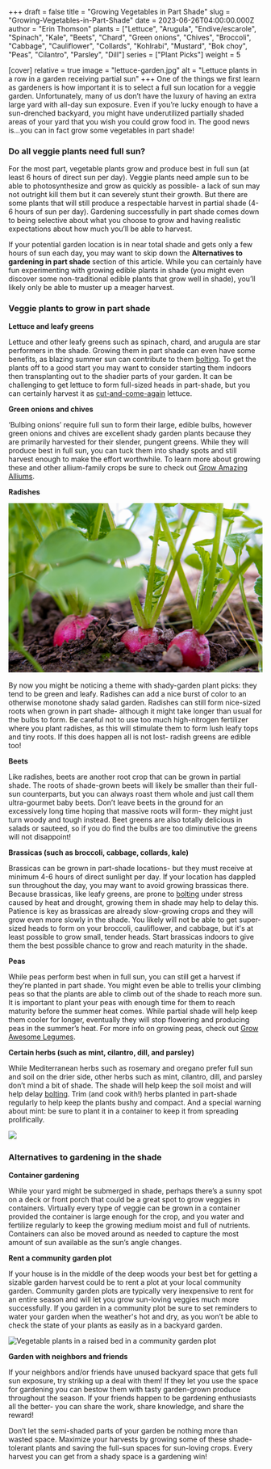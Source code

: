 +++
draft = false
title = "Growing Vegetables in Part Shade"
slug = "Growing-Vegetables-in-Part-Shade"
date = 2023-06-26T04:00:00.000Z
author = "Erin Thomson"
plants = ["Lettuce", "Arugula", "Endive/escarole", "Spinach", "Kale", "Beets", "Chard", "Green onions", "Chives", "Broccoli", "Cabbage", "Cauliflower", "Collards", "Kohlrabi", "Mustard", "Bok choy", "Peas", "Cilantro", "Parsley", "Dill"]
series = ["Plant Picks"]
weight = 5

[cover]
relative = true
image = "lettuce-garden.jpg"
alt = "Lettuce plants in a row in a garden receiving partial sun"
+++
One of the things we first learn as gardeners is how important it is to select a full sun location for a veggie garden. Unfortunately, many of us don’t have the luxury of having an extra large yard with all-day sun exposure. Even if you’re lucky enough to have a sun-drenched backyard, you might have underutilized partially shaded areas of your yard that you wish you could grow food in. The good news is…you can in fact grow some vegetables in part shade!

### Do all veggie plants need full sun?

For the most part, vegetable plants grow and produce best in full sun (at least 6 hours of direct sun per day). Veggie plants need ample sun to be able to photosynthesize and grow as quickly as possible- a lack of sun may not outright kill them but it can severely stunt their growth. But there are some plants that will still produce a respectable harvest in partial shade (4-6 hours of sun per day). Gardening successfully in part shade comes down to being selective about what you choose to grow and having realistic expectations about how much you’ll be able to harvest.

If your potential garden location is in near total shade and gets only a few hours of sun each day, you may want to skip down the **Alternatives to gardening in part shade** section of this article. While you can certainly have fun experimenting with growing edible plants in shade (you might even discover some non-traditional edible plants that grow well in shade), you’ll likely only be able to muster up a meager harvest.

### Veggie plants to grow in part shade

**Lettuce and leafy greens**

Lettuce and other leafy greens such as spinach, chard, and arugula are star performers in the shade. Growing them in part shade can even have some benefits, as blazing summer sun can contribute to them [bolting](https://blog.planter.garden/posts/plant-bolting-a-seedy-situation/). To get the plants off to a good start you may want to consider starting them indoors then transplanting out to the shadier parts of your garden. It can be challenging to get lettuce to form full-sized heads in part-shade, but you can certainly harvest it as [cut-and-come-again](https://blog.planter.garden/posts/harvesting-how-to-and-when/#how-to-harvest-lettuce) lettuce.

**Green onions and chives**

‘Bulbing onions’ require full sun to form their large, edible bulbs, however green onions and chives are excellent shady garden plants because they are primarily harvested for their slender, pungent greens. While they will produce best in full sun, you can tuck them into shady spots and still harvest enough to make the effort worthwhile. To learn more about growing these and other allium-family crops be sure to check out [Grow Amazing Alliums](https://blog.planter.garden/posts/grow-amazing-alliums/).

**Radishes**

![Radish plants in a garden](radishes.jpg)

By now you might be noticing a theme with shady-garden plant picks: they tend to be green and leafy. Radishes can add a nice burst of color to an otherwise monotone shady salad garden. Radishes can still form nice-sized roots when grown in part shade- although it might take longer than usual for the bulbs to form. Be careful not to use too much high-nitrogen fertilizer where you plant radishes, as this will stimulate them to form lush leafy tops and tiny roots. If this does happen all is not lost- radish greens are edible too!

**Beets**

Like radishes, beets are another root crop that can be grown in partial shade. The roots of shade-grown beets will likely be smaller than their full-sun counterparts, but you can always roast them whole and just call them ultra-gourmet baby beets. Don’t leave beets in the ground for an excessively long time hoping that massive roots will form- they might just turn woody and tough instead. Beet greens are also totally delicious in salads or sauteed, so if you do find the bulbs are too diminutive the greens will not disappoint!

**Brassicas (such as broccoli, cabbage, collards, kale)**

Brassicas can be grown in part-shade locations- but they must receive at minimum 4-6 hours of direct sunlight per day. If your location has dappled sun throughout the day, you may want to avoid growing brassicas there. Because brassicas, like leafy greens, are prone to [bolting](https://blog.planter.garden/posts/plant-bolting-a-seedy-situation/) under stress caused by heat and drought, growing them in shade may help to delay this. Patience is key as brassicas are already slow-growing crops and they will grow even more slowly in the shade. You likely will not be able to get super-sized heads to form on your broccoli, cauliflower, and cabbage, but it's at least possible to grow small, tender heads. Start brassicas indoors to give them the best possible chance to grow and reach maturity in the shade.

**Peas**

While peas perform best when in full sun, you can still get a harvest if they’re planted in part shade. You might even be able to trellis your climbing peas so that the plants are able to climb out of the shade to reach more sun. It is important to plant your peas with enough time for them to reach maturity before the summer heat comes. While partial shade will help keep them cooler for longer, eventually they will stop flowering and producing peas in the summer’s heat. For more info on growing peas, check out [Grow Awesome Legumes](https://blog.planter.garden/posts/grow-awesome-legumes/).

**Certain herbs (such as mint, cilantro, dill, and parsley)**

While Mediterranean herbs such as rosemary and oregano prefer full sun and soil on the drier side, other herbs such as mint, cilantro, dill, and parsley don’t mind a bit of shade. The shade will help keep the soil moist and will help delay [bolting](https://blog.planter.garden/posts/plant-bolting-a-seedy-situation/). Trim (and cook with!) herbs planted in part-shade regularly to help keep the plants bushy and compact. And a special warning about mint: be sure to plant it in a container to keep it from spreading prolifically.

![](https://lh3.googleusercontent.com/UddOtVwfaYShezkSDo4DKAPpw07ZxVoL10eZfczvCJiXZx2m-VW92kOFJoCSQ8xrD1J_aZYPPej2kZb5oxjsc0uqyJ5YYr2oQotSjFrNHiqFaja9gFS9otJwKfkAPPnASsDGkxCeAJEadWw3hFaJOj0)

### Alternatives to gardening in the shade

**Container gardening**

While your yard might be submerged in shade, perhaps there’s a sunny spot on a deck or front porch that could be a great spot to grow veggies in containers. Virtually every type of veggie can be grown in a container provided the container is large enough for the crop, and you water and fertilize regularly to keep the growing medium moist and full of nutrients. Containers can also be moved around as needed to capture the most amount of sun available as the sun’s angle changes.

**Rent a community garden plot**

If your house is in the middle of the deep woods your best bet for getting a sizable garden harvest could be to rent a plot at your local community garden. Community garden plots are typically very inexpensive to rent for an entire season and will let you grow sun-loving veggies much more successfully. If you garden in a community plot be sure to set reminders to water your garden when the weather's hot and dry, as you won’t be able to check the state of your plants as easily as in a backyard garden.

![Vegetable plants in a raised bed in a community garden plot](community-garden.jpg)

**Garden with neighbors and friends**

If your neighbors and/or friends have unused backyard space that gets full sun exposure, try striking up a deal with them! If they let you use the space for gardening you can bestow them with tasty garden-grown produce throughout the season. If your friends happen to be gardening enthusiasts all the better- you can share the work, share knowledge, and share the reward!

Don’t let the semi-shaded parts of your garden be nothing more than wasted space. Maximize your harvests by growing some of these shade-tolerant plants and saving the full-sun spaces for sun-loving crops. Every harvest you can get from a shady space is a gardening win!